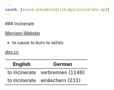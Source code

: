 ```yaml
---
sound: [sound:ankimd/english/mp3/incinerate.mp3]
---
```


\### incinerate

[Merriam-Webster](https://www.merriam-webster.com/dictionary/incinerate)

- to cause to burn to ashes

[dict.cc](https://www.dict.cc/incinerate)

| English        | German       |
| -------------- | ------------ |
| to incinerate | verbrennen (1146) |
| to incinerate | einäschern (231) |
